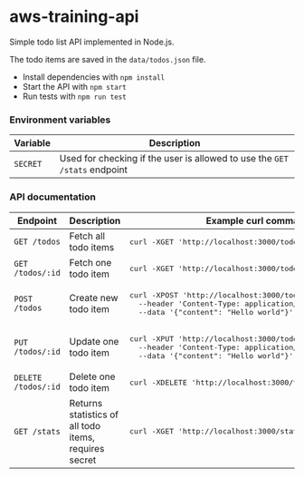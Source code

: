 # aws-training-api

Simple todo list API implemented in Node.js.

The todo items are saved in the `data/todos.json` file.

- Install dependencies with `npm install`
- Start the API with `npm start`
- Run tests with `npm run test`

### Environment variables

<table>
  <thead>
    <tr>
      <th>Variable</th>
      <th>Description</th>
    </tr>
  </thead>
  <tbody>
    <tr>
      <td><code>SECRET</code></td>
      <td>Used for checking if the user is allowed to use the <code>GET /stats</code> endpoint</td>
    </tr>
  </tbody>
</table>

### API documentation

<table>
  <thead>
    <tr>
      <th>Endpoint</th>
      <th>Description</th>
      <th>Example curl command</th>
    </tr>
  </thead>
  <tbody>
    <tr>
      <td><code>GET /todos</code></td>
      <td>Fetch all todo items</td>
      <td><pre lang="bash">curl -XGET 'http://localhost:3000/todos'</pre></td>
    </tr>
    <tr>
      <td><code>GET /todos/:id</code></td>
      <td>Fetch one todo item</td>
      <td><pre lang="bash">curl -XGET 'http://localhost:3000/todos/1'</pre></td>
    </tr>
    <tr>
      <td><code>POST /todos</code></td>
      <td>Create new todo item</td>
      <td>
        <pre lang="bash">curl -XPOST 'http://localhost:3000/todos' \
  --header 'Content-Type: application/json' \
  --data '{"content": "Hello world"}'</pre>
      </td>
    </tr>
    <tr>
      <td><code>PUT /todos/:id</code></td>
      <td>Update one todo item</td>
      <td>
        <pre lang="bash">curl -XPUT 'http://localhost:3000/todos/1' \
  --header 'Content-Type: application/json' \
  --data '{"content": "Hello world"}'</pre>
      </td>
    </tr>
    <tr>
      <td><code>DELETE /todos/:id</code></td>
      <td>Delete one todo item</td>
      <td><pre lang="bash">curl -XDELETE 'http://localhost:3000/todos/1'</pre></td>
    </tr>
    <tr>
      <td><code>GET /stats</code></td>
      <td>Returns statistics of all todo items, requires secret</td>
      <td><pre lang="bash">curl -XGET 'http://localhost:3000/stats?secret=verysecret'</pre></td>
    </tr>
  </tbody>
</table>
